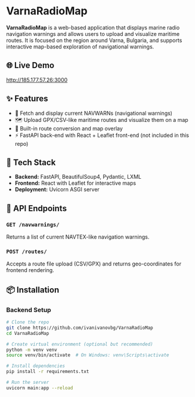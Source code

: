 # VarnaRadioMap

**VarnaRadioMap** is a web-based application that displays marine radio navigation warnings and allows users to upload and visualize maritime routes. It is focused on the region around Varna, Bulgaria, and supports interactive map-based exploration of navigational warnings.

## 🌐 Live Demo

http://185.177.57.26:3000

## ✨ Features

- 📡 Fetch and display current NAVWARNs (navigational warnings)
- 🗺 Upload GPX/CSV-like maritime routes and visualize them on a map
- 🧭 Built-in route conversion and map overlay
- ⚡ FastAPI back-end with React + Leaflet front-end (not included in this repo)

## 🧰 Tech Stack

- **Backend:** FastAPI, BeautifulSoup4, Pydantic, LXML
- **Frontend:** React with Leaflet for interactive maps
- **Deployment:** Uvicorn ASGI server

## 🚀 API Endpoints

### `GET /navwarnings/`
Returns a list of current NAVTEX-like navigation warnings.

### `POST /routes/`
Accepts a route file upload (CSV/GPX) and returns geo-coordinates for frontend rendering.

## 📦 Installation

### Backend Setup

```bash
# Clone the repo
git clone https://github.com/ivanivanovbg/VarnaRadioMap
cd VarnaRadioMap

# Create virtual environment (optional but recommended)
python -m venv venv
source venv/bin/activate  # On Windows: venv\Scripts\activate

# Install dependencies
pip install -r requirements.txt

# Run the server
uvicorn main:app --reload
